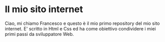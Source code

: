 # Il mio sito internet 
Ciao, mi chiamo Francesco e questo è il mio primo repository del mio sito internet.
E' scritto in Html e Css ed ha come obiettivo condividere i miei primi passi da sviluppatore Web.
